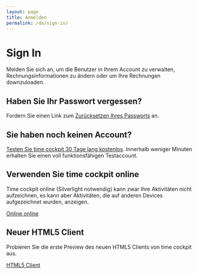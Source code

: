 ```yaml
---
layout: page
title: Anmelden
permalink: /de/sign-in/
---
```


<h1>Sign In</h1><p>Melden Sie sich an, um die Benutzer in Ihrem Account zu verwalten, Rechnungsinformationen zu ändern oder um Ihre Rechnungen downzuloaden.</p><function name="Composite.AspNet.LoadUserControl">
  <param name="Path" value="~/Frontend/Custom/Web/Forms/Controls/Login.ascx" />
</function><h2>Haben Sie Ihr Passwort vergessen?</h2><p>Fordern Sie einen Link zum <a href="{{site.baseurl}}/de/passwort-zuruecksetzen/">Zurücksetzen Ihres Passworts</a> an.</p><h2>Sie haben noch keinen Account?</h2><p>
  <a href="{{site.baseurl}}/de/create-trial-account/">Testen Sie time cockpit 30 Tage lang kostenlos</a>. Innerhalb weniger Minuten erhalten Sie einen voll funktionsfähigen Testaccount.</p><h2>Verwenden Sie time cockpit online</h2><p>Time cockpit online (Silverlight notwendig) kann zwar Ihre Aktivitäten nicht aufzeichnen, es kann aber Aktivitäten, die auf anderen Devices aufgezeichnet wurden, anzeigen.<br /></p><p class="textaligncenter">
  <a href="http://login.timecockpit.com/" target="_blank" class="linkButton">Online online</a>
</p><h2>Neuer HTML5 Client</h2><p>Probieren Sie die erste Preview des neuen HTML5 Clients von time cockpit aus.</p><p class="textaligncenter">
  <a href="http://web.timecockpit.com/" target="_blank" class="linkButton">HTML5 Client</a>
</p>
